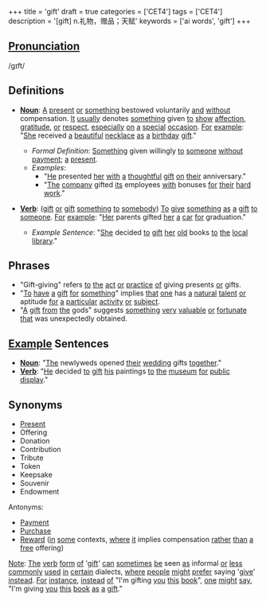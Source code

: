 +++
title = 'gift'
draft = true
categories = ['CET4']
tags = ['CET4']
description = '[gift] n.礼物，赠品；天赋'
keywords = ['ai words', 'gift']
+++

## [Pronunciation](/post/pronunciation/)
/ɡɪft/

## Definitions
- **[Noun](/post/noun/)**: [A](/post/a/) [present](/post/present/) [or](/post/or/) [something](/post/something/) bestowed voluntarily [and](/post/and/) [without](/post/without/) compensation. [It](/post/it/) [usually](/post/usually/) denotes [something](/post/something/) given [to](/post/to/) [show](/post/show/) [affection](/post/affection/), [gratitude](/post/gratitude/), [or](/post/or/) [respect](/post/respect/), [especially](/post/especially/) [on](/post/on/) [a](/post/a/) [special](/post/special/) [occasion](/post/occasion/). [For](/post/for/) [example](/post/example/): "[She](/post/she/) received [a](/post/a/) [beautiful](/post/beautiful/) [necklace](/post/necklace/) [as](/post/as/) [a](/post/a/) [birthday](/post/birthday/) [gift](/post/gift/)."
  - _Formal Definition_: [Something](/post/something/) given willingly [to](/post/to/) [someone](/post/someone/) [without](/post/without/) [payment](/post/payment/); [a](/post/a/) [present](/post/present/).
  - _Examples_:
    - "[He](/post/he/) presented [her](/post/her/) [with](/post/with/) [a](/post/a/) [thoughtful](/post/thoughtful/) [gift](/post/gift/) [on](/post/on/) [their](/post/their/) anniversary."
    - "[The](/post/the/) [company](/post/company/) gifted [its](/post/its/) employees [with](/post/with/) bonuses [for](/post/for/) [their](/post/their/) [hard](/post/hard/) [work](/post/work/)."

- **[Verb](/post/verb/)**: ([gift](/post/gift/) [or](/post/or/) [gift](/post/gift/) [something](/post/something/) [to](/post/to/) [somebody](/post/somebody/)) [To](/post/to/) [give](/post/give/) [something](/post/something/) [as](/post/as/) [a](/post/a/) [gift](/post/gift/) [to](/post/to/) [someone](/post/someone/). [For](/post/for/) [example](/post/example/): "[Her](/post/her/) parents gifted [her](/post/her/) [a](/post/a/) [car](/post/car/) [for](/post/for/) graduation."
  - _Example Sentence_: "[She](/post/she/) decided [to](/post/to/) [gift](/post/gift/) [her](/post/her/) [old](/post/old/) books [to](/post/to/) [the](/post/the/) [local](/post/local/) [library](/post/library/)."

## Phrases
- "Gift-giving" refers [to](/post/to/) [the](/post/the/) [act](/post/act/) [or](/post/or/) [practice](/post/practice/) [of](/post/of/) giving presents [or](/post/or/) gifts.
- "[To](/post/to/) [have](/post/have/) [a](/post/a/) [gift](/post/gift/) [for](/post/for/) [something](/post/something/)" implies [that](/post/that/) [one](/post/one/) has [a](/post/a/) [natural](/post/natural/) [talent](/post/talent/) [or](/post/or/) aptitude [for](/post/for/) [a](/post/a/) [particular](/post/particular/) [activity](/post/activity/) [or](/post/or/) [subject](/post/subject/).
- "[A](/post/a/) [gift](/post/gift/) [from](/post/from/) [the](/post/the/) gods" suggests [something](/post/something/) [very](/post/very/) [valuable](/post/valuable/) [or](/post/or/) [fortunate](/post/fortunate/) [that](/post/that/) was unexpectedly obtained.

## [Example](/post/example/) Sentences
- **[Noun](/post/noun/)**: "[The](/post/the/) newlyweds opened [their](/post/their/) [wedding](/post/wedding/) gifts [together](/post/together/)."
- **[Verb](/post/verb/)**: "[He](/post/he/) decided [to](/post/to/) [gift](/post/gift/) [his](/post/his/) paintings [to](/post/to/) [the](/post/the/) [museum](/post/museum/) [for](/post/for/) [public](/post/public/) [display](/post/display/)."

## Synonyms
- [Present](/post/present/)
- Offering
- Donation
- Contribution
- Tribute
- Token
- Keepsake
- Souvenir
- Endowment

Antonyms:
- [Payment](/post/payment/)
- [Purchase](/post/purchase/)
- [Reward](/post/reward/) ([in](/post/in/) [some](/post/some/) contexts, [where](/post/where/) [it](/post/it/) implies compensation [rather](/post/rather/) [than](/post/than/) [a](/post/a/) [free](/post/free/) offering)

[Note](/post/note/): [The](/post/the/) [verb](/post/verb/) [form](/post/form/) [of](/post/of/) '[gift](/post/gift/)' [can](/post/can/) [sometimes](/post/sometimes/) [be](/post/be/) seen [as](/post/as/) informal [or](/post/or/) [less](/post/less/) [commonly](/post/commonly/) [used](/post/used/) [in](/post/in/) [certain](/post/certain/) dialects, [where](/post/where/) [people](/post/people/) [might](/post/might/) [prefer](/post/prefer/) saying '[give](/post/give/)' [instead](/post/instead/). [For](/post/for/) [instance](/post/instance/), [instead](/post/instead/) [of](/post/of/) "I'm gifting [you](/post/you/) [this](/post/this/) [book](/post/book/)", [one](/post/one/) [might](/post/might/) [say](/post/say/), "I'm giving [you](/post/you/) [this](/post/this/) [book](/post/book/) [as](/post/as/) [a](/post/a/) [gift](/post/gift/)."
